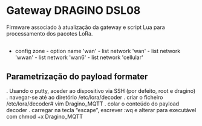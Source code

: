 # Gateway DRAGINO DSL08

Firmware associado à atualização da gateway e script Lua para processamento dos pacotes LoRa.

## 
- config zone
       - option name 'wan'
       - list network 'wan'
       - list network 'wwan'
       - list network 'wan6'
       - list network 'cellular'

## Parametrização do payload formater
. Usando o putty, aceder ao dispositivo via SSH (por defeito, root e dragino)
. navegar-se até ao diretório /etc/lora/decoder
. criar o ficheiro /etc/lora/decoder# vim Dragino_MQTT
. colar o conteúdo do payload decoder
. carregar na tecla “escape”, escrever :wq e alterar para executável com chmod +x Dragino_MQTT





